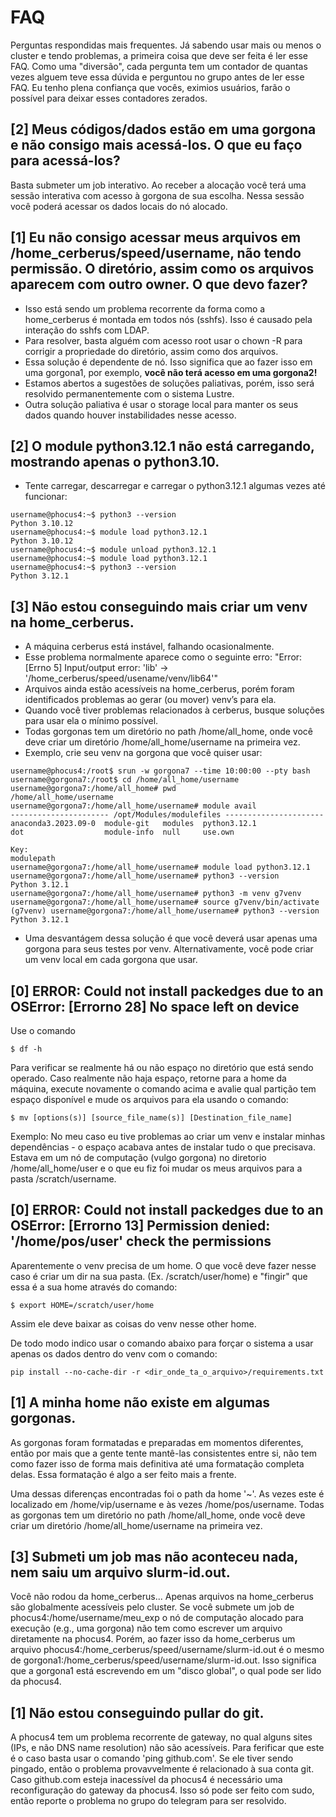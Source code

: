 # FAQ

Perguntas respondidas mais frequentes. Já sabendo usar mais ou menos o cluster e tendo problemas, a primeira coisa que deve ser feita é ler esse FAQ. Como uma "diversão", cada pergunta tem um contador de quantas vezes alguem teve essa dúvida e perguntou no grupo antes de ler esse FAQ. Eu tenho plena confiança que vocês, eximios usuários, farão o possível para deixar esses contadores zerados.

## [2] Meus códigos/dados estão em uma gorgona e não consigo mais acessá-los. O que eu faço para acessá-los?
Basta submeter um job interativo. Ao receber a alocação você terá uma sessão interativa com acesso à gorgona de sua escolha. Nessa sessão você poderá acessar os dados locais do nó alocado.

## [1] Eu não consigo acessar meus arquivos em /home_cerberus/speed/username, não tendo permissão. O diretório, assim como os arquivos aparecem com outro owner. O que devo fazer?
 - Isso está sendo um problema recorrente da forma como a home_cerberus é montada em todos nós (sshfs). Isso é causado pela interação do sshfs com LDAP.
 - Para resolver, basta alguém com acesso root usar o chown -R para corrigir a propriedade do diretório, assim como dos arquivos.
 - Essa solução é dependente de nó. Isso significa que ao fazer isso em uma gorgona1, por exemplo, **você não terá acesso em uma gorgona2!**
 - Estamos abertos a sugestões de soluções paliativas, porém, isso será resolvido permanentemente com o sistema Lustre.
 - Outra solução paliativa é usar o storage local para manter os seus dados quando houver instabilidades nesse acesso.

## [2] O module python3.12.1 não está carregando, mostrando apenas o python3.10.
 - Tente carregar, descarregar e carregar o python3.12.1 algumas vezes até funcionar:

```command
username@phocus4:~$ python3 --version
Python 3.10.12
username@phocus4:~$ module load python3.12.1
Python 3.10.12
username@phocus4:~$ module unload python3.12.1
username@phocus4:~$ module load python3.12.1
username@phocus4:~$ python3 --version
Python 3.12.1
```

## [3] Não estou conseguindo mais criar um venv na home_cerberus.
 - A máquina cerberus está instável, falhando ocasionalmente.
 - Esse problema normalmente aparece como o seguinte erro: "Error: [Errno 5] Input/output error: 'lib' -> '/home_cerberus/speed/usename/venv/lib64'"
 - Arquivos ainda estão acessíveis na home_cerberus, porém foram identificados problemas ao gerar (ou mover) venv’s para ela.
 - Quando você tiver problemas relacionados à cerberus, busque soluções para usar ela o mínimo possível.
 - Todas gorgonas tem um diretório no path /home/all_home, onde você deve criar um diretório /home/all_home/username na primeira vez.
 - Exemplo, crie seu venv na gorgona que você quiser usar:

```command
username@phocus4:/root$ srun -w gorgona7 --time 10:00:00 --pty bash
username@gorgona7:/root$ cd /home/all_home/username
username@gorgona7:/home/all_home# pwd
/home/all_home/username
username@gorgona7:/home/all_home/username# module avail
---------------------- /opt/Modules/modulefiles ----------------------
anaconda3.2023.09-0  module-git   modules  python3.12.1  
dot                  module-info  null     use.own       

Key:
modulepath  
username@gorgona7:/home/all_home/username# module load python3.12.1
username@gorgona7:/home/all_home/username# python3 --version
Python 3.12.1
username@gorgona7:/home/all_home/username# python3 -m venv g7venv
username@gorgona7:/home/all_home/username# source g7venv/bin/activate
(g7venv) username@gorgona7:/home/all_home/username# python3 --version
Python 3.12.1
```
 - Uma desvantágem dessa solução é que você deverá usar apenas uma gorgona para seus testes por venv. Alternativamente, você pode criar um venv local em cada gorgona que usar.

## [0] ERROR: Could not install packedges due to an OSError: [Errorno 28] No space left on device
Use o comando 

```comand 
$ df -h
```
Para verificar se realmente há ou não espaço no diretório que está sendo operado. Caso realmente não haja espaço, retorne para a home da máquina, execute novamente o comando acima e avalie qual partição tem espaço disponível e mude os arquivos para ela usando o comando:

```comand 
$ mv [options(s)] [source_file_name(s)] [Destination_file_name]
```

Exemplo: No meu caso eu tive problemas ao criar um venv e instalar minhas dependências - o espaço acabava antes de instalar tudo o que precisava. Estava em um nó de computação (vulgo gorgona) no diretorio /home/all_home/user e o que eu fiz foi mudar os meus arquivos para a pasta /scratch/username.


## [0] ERROR: Could not install packedges due to an OSError: [Errorno 13] Permission denied: '/home/pos/user' check the permissions

Aparentemente o venv precisa de um home. O que você deve fazer nesse caso é criar um dir na sua pasta. (Ex. /scratch/user/home) e "fingir" que essa é a sua home através do comando:

```comand 
$ export HOME=/scratch/user/home
```
Assim ele deve baixar as coisas do venv nesse other home.

De todo modo indico usar o comando abaixo para forçar o sistema a usar apenas os dados dentro do venv com o comando:

```comand 
pip install --no-cache-dir -r <dir_onde_ta_o_arquivo>/requirements.txt
```

## [1] A minha home não existe em algumas gorgonas.
As gorgonas foram formatadas e preparadas em momentos diferentes, então por mais que a gente tente mantê-las consistentes entre si, não tem como fazer isso de forma mais definitiva até uma formatação completa delas. Essa formatação é algo a ser feito mais a frente.

Uma dessas diferenças encontradas foi o path da home '~'. As vezes este é localizado em /home/vip/username e às vezes /home/pos/username. Todas as gorgonas tem um diretório no path /home/all_home, onde você deve criar um diretório /home/all_home/username na primeira vez.

## [3] Submeti um job mas não aconteceu nada, nem saiu um arquivo slurm-id.out.
Você não rodou da home_cerberus...
Apenas arquivos na home_cerberus são globalmente acessíveis pelo cluster. Se você submete um job de phocus4:/home/username/meu_exp o nó de computação alocado para execução (e.g., uma gorgona) não tem como escrever um arquivo diretamente na phocus4. Porém, ao fazer isso da home_cerberus um arquivo phocus4:/home_cerberus/speed/username/slurm-id.out é o mesmo de gorgona1:/home_cerberus/speed/username/slurm-id.out. Isso significa que a gorgona1 está escrevendo em um "disco global", o qual pode ser lido da phocus4.

## [1] Não estou conseguindo pullar do git.
A phocus4 tem um problema recorrente de gateway, no qual alguns sites (IPs, e não DNS name resolution) não são acessíveis. Para ferificar que este é o caso basta usar o comando 'ping github.com'. Se ele tiver sendo pingado, então o problema provavvelmente é relacionado à sua conta git. Caso github.com esteja inacessível da phocus4 é necessário uma reconfiguração do gateway da phocus4. Isso só pode ser feito com sudo, então reporte o problema no grupo do telegram para ser resolvido.
